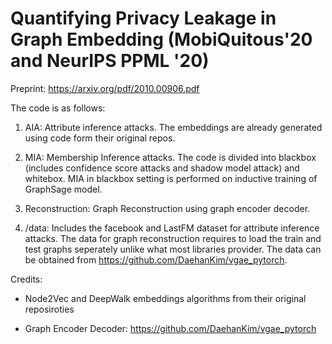 # Quantifying Privacy Leakage in Graph Embedding (MobiQuitous'20 and NeurIPS PPML '20)

Preprint: https://arxiv.org/pdf/2010.00906.pdf

The code is as follows:

1) AIA: Attribute inference attacks. The embeddings are already generated using code form their original repos.

2) MIA: Membership Inference attacks. The code is divided into blackbox (includes confidence score attacks and shadow model attack) and whitebox. MIA in blackbox setting is performed on inductive training of GraphSage model. 

3) Reconstruction: Graph Reconstruction using graph encoder decoder.

4) /data: Includes the facebook and LastFM dataset for attribute inference attacks. The data for graph reconstruction requires to load the train and test graphs seperately unlike what most libraries provider. The data can be obtained from https://github.com/DaehanKim/vgae_pytorch.


Credits:

- Node2Vec and DeepWalk embeddings algorithms from their original reposiroties

- Graph Encoder Decoder: https://github.com/DaehanKim/vgae_pytorch
